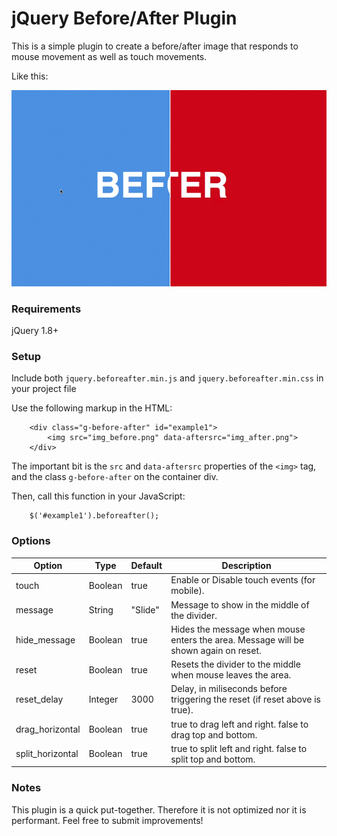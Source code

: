 # jQuery Before/After Plugin

This is a simple plugin to create a before/after image that responds to mouse movement as well as touch movements.

Like this:

![Before/After](assets/img/before_after.gif?raw=True)

### Requirements

jQuery 1.8+

### Setup

Include both `jquery.beforeafter.min.js` and `jquery.beforeafter.min.css` in your project file

Use the following markup in the HTML:

```
    <div class="g-before-after" id="example1">
        <img src="img_before.png" data-aftersrc="img_after.png">
    </div>
```

The important bit is the `src` and `data-aftersrc` properties of the `<img>` tag, and the class `g-before-after` on the container div.

Then, call this function in your JavaScript:

```
    $('#example1').beforeafter();
```

### Options

| Option           | Type    | Default | Description                                                                         |
|------------------|---------|---------|-------------------------------------------------------------------------------------|
| touch            | Boolean | true    | Enable or Disable touch events (for mobile).                                        |
| message          | String  | "Slide" | Message to show in the middle of the divider.                                       |
| hide_message     | Boolean | true    | Hides the message when mouse enters the area. Message will be shown again on reset. |
| reset            | Boolean | true    | Resets the divider to the middle when mouse leaves the area.                        |
| reset_delay      | Integer | 3000    | Delay, in miliseconds before triggering the reset (if reset above is true).         |
| drag_horizontal  | Boolean | true    | true to drag left and right. false to drag top and bottom.                          |
| split_horizontal | Boolean | true    | true to split left and right. false to split top and bottom.                        |


### Notes

This plugin is a quick put-together. Therefore it is not optimized nor it is performant. Feel free to submit improvements!
